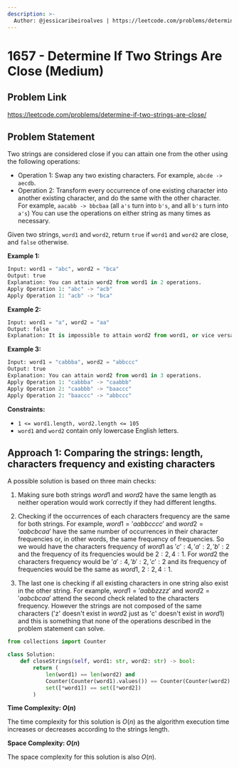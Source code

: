```yaml
---
description: >-
  Author: @jessicaribeiroalves | https://leetcode.com/problems/determine-if-two-strings-are-close/
---
```


# 1657 - Determine If Two Strings Are Close (Medium)

## Problem Link

https://leetcode.com/problems/determine-if-two-strings-are-close/

## Problem Statement

Two strings are considered close if you can attain one from the other using the following operations:

- Operation 1: Swap any two existing characters.
For example, `abcde -> aecdb`.
- Operation 2: Transform every occurrence of one existing character into another existing character, and do the same with the other character.
For example, `aacabb -> bbcbaa` (all `a's` turn into `b's`, and all `b's` turn into `a's`)
You can use the operations on either string as many times as necessary.

Given two strings, `word1` and `word2`, return `true` if `word1` and `word2` are close, and `false` otherwise.

**Example 1:**

```Python
Input: word1 = "abc", word2 = "bca"
Output: true
Explanation: You can attain word2 from word1 in 2 operations.
Apply Operation 1: "abc" -> "acb"
Apply Operation 1: "acb" -> "bca"
```

**Example 2:**

```Python
Input: word1 = "a", word2 = "aa"
Output: false
Explanation: It is impossible to attain word2 from word1, or vice versa, in any number of operations.
```

**Example 3:**

```Python
Input: word1 = "cabbba", word2 = "abbccc"
Output: true
Explanation: You can attain word2 from word1 in 3 operations.
Apply Operation 1: "cabbba" -> "caabbb"
Apply Operation 2: "caabbb" -> "baaccc"
Apply Operation 2: "baaccc" -> "abbccc"
```

**Constraints:**

- `1 <= word1.length, word2.length <= 105`
- `word1` and `word2` contain only lowercase English letters.

## Approach 1: Comparing the strings: length, characters frequency and existing characters

A possible solution is based on three main checks:

1. Making sure both strings $word1$ and $word2$ have the same length as neither operation would work correctly if they had different lengths.

2. Checking if the occurrences of each characters frequency are the same for both strings. For example, $word1 = 'aabbcccc'$ and $word2 = 'aabcbcaa'$ have the same number of occurrences in their character frequencies or, in other words, the same frequency of frequencies. So we would have the characters frequency of $word1$ as ${'c': 4, 'a': 2, 'b': 2}$ and the frequency of its frequencies would be ${2: 2, 4: 1}$. For $word2$ the characters frequency would be ${'a': 4, 'b': 2, 'c': 2}$ and its frequency of frequencies would be the same as $word1$, ${2: 2, 4: 1}$.

3. The last one is checking if all existing characters in one string also exist in the other string. For example, $word1 = 'aabbzzzz'$ and $word2 = 'aabcbcaa'$ attend the second check related to the characters frequency. However the strings are not composed of the same characters ('z' doesn't exist in $word2$ just as 'c' doesn't exist in $word1$) and this is something that none of the operations described in the problem statement can solve.

<Tabs>
<TabItem value="py" label="Python">
<SolutionAuthor name="@jessicaribeiroalves"/>

```py
from collections import Counter

class Solution:
    def closeStrings(self, word1: str, word2: str) -> bool:        
        return (
            len(word1) == len(word2) and
            Counter(Counter(word1).values()) == Counter(Counter(word2).values()) and
            set([*word1]) == set([*word2])
        )
```

</TabItem>
</Tabs>

**Time Complexity: $O(n)$**

The time complexity for this solution is $O(n)$ as the algorithm execution time increases or decreases according to the strings length.

**Space Complexity: $O(n)$**

The space complexity for this solution is also $O(n)$.

